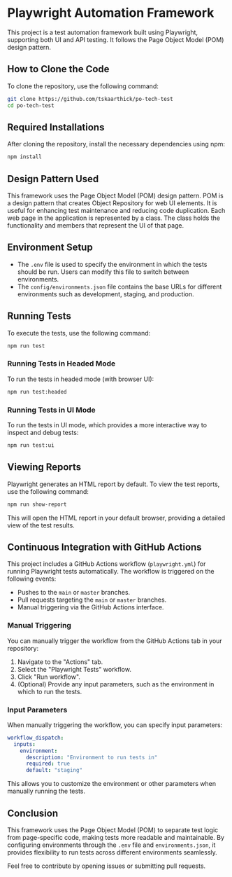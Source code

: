 # Playwright Automation Framework

This project is a test automation framework built using Playwright, supporting both UI and API testing. It follows the Page Object Model (POM) design pattern.

## How to Clone the Code

To clone the repository, use the following command:

```bash
git clone https://github.com/tskaarthick/po-tech-test
cd po-tech-test
```

## Required Installations

After cloning the repository, install the necessary dependencies using npm:

```bash
npm install
```

## Design Pattern Used

This framework uses the Page Object Model (POM) design pattern. POM is a design pattern that creates Object Repository for web UI elements. It is useful for enhancing test maintenance and reducing code duplication. Each web page in the application is represented by a class. The class holds the functionality and members that represent the UI of that page.

## Environment Setup

- The `.env` file is used to specify the environment in which the tests should be run. Users can modify this file to switch between environments.
- The `config/environments.json` file contains the base URLs for different environments such as development, staging, and production.

## Running Tests

To execute the tests, use the following command:

```bash
npm run test
```

### Running Tests in Headed Mode

To run the tests in headed mode (with browser UI):

```bash
npm run test:headed
```

### Running Tests in UI Mode

To run the tests in UI mode, which provides a more interactive way to inspect and debug tests:

```bash
npm run test:ui
```

## Viewing Reports

Playwright generates an HTML report by default. To view the test reports, use the following command:

```bash
npm run show-report
```

This will open the HTML report in your default browser, providing a detailed view of the test results.

## Continuous Integration with GitHub Actions

This project includes a GitHub Actions workflow (`playwright.yml`) for running Playwright tests automatically. The workflow is triggered on the following events:

- Pushes to the `main` or `master` branches.
- Pull requests targeting the `main` or `master` branches.
- Manual triggering via the GitHub Actions interface.

### Manual Triggering

You can manually trigger the workflow from the GitHub Actions tab in your repository:

1. Navigate to the "Actions" tab.
2. Select the "Playwright Tests" workflow.
3. Click "Run workflow".
4. (Optional) Provide any input parameters, such as the environment in which to run the tests.

### Input Parameters

When manually triggering the workflow, you can specify input parameters:

```yaml
workflow_dispatch:
  inputs:
    environment:
      description: "Environment to run tests in"
      required: true
      default: "staging"
```

This allows you to customize the environment or other parameters when manually running the tests.

## Conclusion

This framework uses the Page Object Model (POM) to separate test logic from page-specific code, making tests more readable and maintainable. By configuring environments through the `.env` file and `environments.json`, it provides flexibility to run tests across different environments seamlessly.

Feel free to contribute by opening issues or submitting pull requests.
